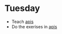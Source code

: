 # Tuesday

- Teach [apis](../../topics/javascript/apis.md)
- Do the exerises in [apis](../../topics/javascript/apis.md)

